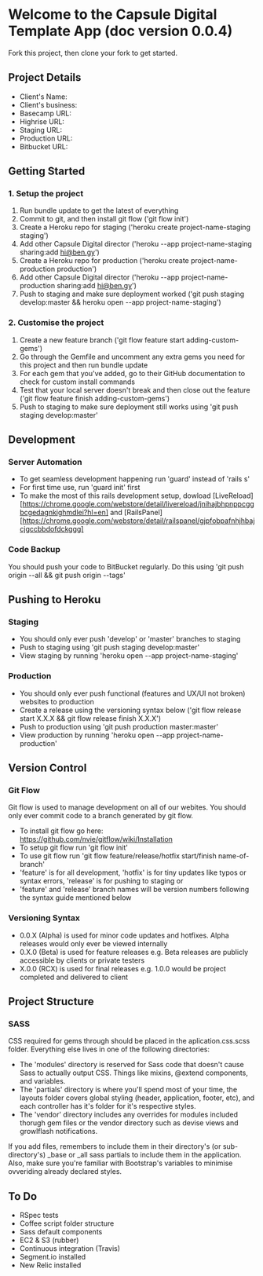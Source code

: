 # Welcome to the Capsule Digital Template App (doc version 0.0.4)

Fork this project, then clone your fork to get started.

## Project Details

* Client's Name:
* Client's business:
* Basecamp URL:
* Highrise URL:
* Staging URL:
* Production URL:
* Bitbucket URL:

## Getting Started

### 1. Setup the project

1. Run bundle update to get the latest of everything
2. Commit to git, and then install git flow ('git flow init')
3. Create a Heroku repo for staging ('heroku create project-name-staging staging')
4. Add other Capsule Digital director ('heroku --app project-name-staging sharing:add hi@ben.gy')
5. Create a Heroku repo for production ('heroku create project-name-production production')
6. Add other Capsule Digital director ('heroku --app project-name-production sharing:add hi@ben.gy')
7. Push to staging and make sure deployment worked ('git push staging develop:master && heroku open --app project-name-staging')

### 2. Customise the project
1. Create a new feature branch ('git flow feature start adding-custom-gems')
2. Go through the Gemfile and uncomment any extra gems you need for this project and then run bundle update
3. For each gem that you've added, go to their GitHub documentation to check for custom install commands
4. Test that your local server doesn't break and then close out the feature ('git flow feature finish adding-custom-gems')
4. Push to staging to make sure deployment still works using 'git push staging develop:master'

## Development

### Server Automation

* To get seamless development happening run 'guard' instead of 'rails s'
* For first time use, run 'guard init' first
* To make the most of this rails development setup, dowload [LiveReload][https://chrome.google.com/webstore/detail/livereload/jnihajbhpnppcggbcgedagnkighmdlei?hl=en] and [RailsPanel][https://chrome.google.com/webstore/detail/railspanel/gjpfobpafnhjhbajcjgccbbdofdckggg]

### Code Backup

You should push your code to BitBucket regularly. Do this using 'git push origin --all && git push origin --tags'

## Pushing to Heroku

### Staging

* You should only ever push 'develop' or 'master' branches to staging
* Push to staging using 'git push staging develop:master'
* View staging by running 'heroku open --app project-name-staging'

### Production

* You should only ever push functional (features and UX/UI not broken) websites to production
* Create a release using the versioning syntax below ('git flow release start X.X.X && git flow release finish X.X.X')
* Push to production using 'git push production master:master'
* View production by running 'heroku open --app project-name-production'

## Version Control

### Git Flow

Git flow is used to manage development on all of our webites. You should only ever commit code to a branch generated by git flow.

* To install git flow go here: https://github.com/nvie/gitflow/wiki/Installation
* To setup git flow run 'git flow init'
* To use git flow run 'git flow feature/release/hotfix start/finish name-of-branch'
* 'feature' is for all development, 'hotfix' is for tiny updates like typos or syntax errors, 'release' is for pushing to staging or
* 'feature' and 'release' branch names will be version numbers following the syntax guide mentioned below

### Versioning Syntax

* 0.0.X (Alpha) is used for minor code updates and hotfixes. Alpha releases would only ever be viewed internally
* 0.X.0 (Beta) is used for feature releases e.g. Beta releases are publicly accessible by clients or private testers
* X.0.0 (RCX) is used for final releases e.g. 1.0.0 would be project completed and delivered to client

## Project Structure

### SASS

CSS required for gems through should be placed in the aplication.css.scss folder. Everything else lives in one of the following directories:

* The 'modules' directory is reserved for Sass code that doesn't cause Sass to actually output CSS. Things like mixins, @extend components, and variables.
* The 'partials' directory is where you'll spend most of your time, the layouts folder covers global styling (header, application, footer, etc), and each controller has it's folder for it's respective styles.
* The 'vendor' directory includes any overrides for modules included thorugh gem files or the vendor directory such as devise views and growlflash notifications.

If you add files, remembers to include them in their directory's (or sub-directory's) _base or _all sass partials to include them in the application. Also, make sure you're familiar with Bootstrap's variables to minimise ovveriding already declared styles.

## To Do

* RSpec tests
* Coffee script folder structure
* Sass default components
* EC2 & S3 (rubber)
* Continuous integration (Travis)
* Segment.io installed
* New Relic installed



















#
